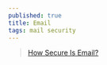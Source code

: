 ```yaml
---
published: true
title: Email
tags: mail security
---
```

> [How Secure Is Email?](https://askleo.com/how-secure-is-email/)